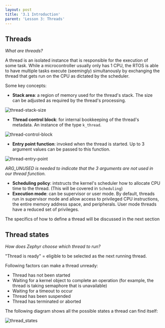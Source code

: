 ```yaml
---
layout: post
title: '3.1 Introduction'
parent: 'Lesson 3: Threads'
---
```


## Threads

*What are threads?* 

A thread is an isolated instance that is responsible for the execution of some task. While a microcontroller usually only has 1 CPU, the RTOS is able to have multiple tasks execute (seemingly) simultanously by exchanging the thread that gets run on the CPU as dictated by the scheduler. 

 Some key concepts:
- **Stack area**: a region of memory used for the thread's stack. The size can be adjusted as required by the thread's processing.

![thread-stack-size](/images/threads/thread-stack-size.png)

- **Thread control block**: for internal bookkeeping of the thread's metadata. An instance of the type `k_thread`.

![thread-control-block](/images/threads/thread-control-block.png)

- **Entry point function**: invoked when the thread is started. Up to 3 argument values can be passed to this function.

![thread-entry-point](/images/threads/thread-entry-point.png)

_ARG_UNUSED is needed to indicate that the 3 arguments are not used in our thread function._

- **Scheduling policy**: intstructs the kernel's scheduler how to allocate CPU time to the thread. (This will be covered in `Scheduling`)
- **Execution mode**: can be supervisor or user mode. By default, threads run in supervisor mode and allow access to privileged CPU instructions, the entire memory address space, and peripherals. User mode threads have a reduced set of privileges.

The specifics of how to define a thread will be discussed in the next section

## Thread states
*How does Zephyr choose which thread to run?*

"Thread is ready" = eligible to be selected as the next running thread.

Following factors can make a thread unready:
- Thread has not been started
- Waiting for a kernel object to complete an operation (for example, the thread is taking semaphore that is unavailable)
- Waiting for a timeout to occur
- Thread has been suspended
- Thread has terminated or aborted

The following diagram shows all the possible states a thread can find itself:

![thread_states](/images/threads/thread-states.png)